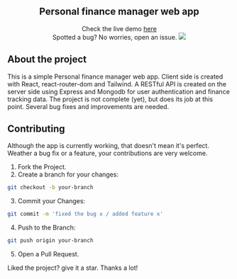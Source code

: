 <div align="center">
  <h2>Personal finance manager web app</h2>
  Check the live demo <a href="https://pocket.stonebob.eu.org/">here</a><br />
  Spotted a bug? No worries, open an issue.
  <img src="./public/preview.jpg">
</div>

## About the project
This is a simple Personal finance manager web app. Client side is created with React, react-router-dom and Tailwind. A RESTful API is created on  the server side using Express and Mongodb for user authentication and finance tracking data. The project is not complete (yet), but does its job at this point. Several bug fixes and improvements are needed.

## Contributing
Although the app is currently working, that doesn't mean it's perfect. Weather a bug fix or a feature, your contributions are very welcome.

1. Fork the Project.
2. Create a branch for your changes:
```bash
git checkout -b your-branch
```
3. Commit your Changes: 
```bash
git commit -m 'fixed the bug x / added feature x'
```

4. Push to the Branch:
```bash
git push origin your-branch
```
5. Open a Pull Request.

Liked the project? give it a star. Thanks a lot!
